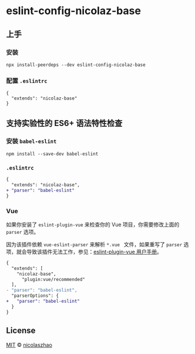 # eslint-config-nicolaz-base

## 上手

### 安装

```
npx install-peerdeps --dev eslint-config-nicolaz-base
```

### 配置 `.eslintrc`

```
{
  "extends": "nicolaz-base"
}
```

## 支持实验性的 ES6+ 语法特性检查

### 安装 `babel-eslint`

```shell
npm install --save-dev babel-eslint
```

### `.eslintrc`

```diff
{
  "extends": "nicolaz-base",
+ "parser": "babel-eslint"
}
```

### Vue

如果你安装了 `eslint-plugin-vue` 来检查你的 Vue 项目，你需要修改上面的 `parser` 选项。

因为该插件依赖 `vue-eslint-parser` 来解析 `*.vue ` 文件，如果重写了 `parser` 选项，就会导致该插件无法工作，参见：[eslint-plugin-vue 用户手册](https://eslint.vuejs.org/user-guide/#usage)。

```diff
{
  "extends": [
    "nicolaz-base",
 	  "plugin:vue/recommended"
  ],
- "parser": "babel-eslint",
  "parserOptions": {
+   "parser": "babel-eslint"
  }
}
```

## License

[MIT](https://github.com/nicolaszhao/eslint-config-nicolaz/blob/master/LICENSE) © [nicolaszhao](https://github.com/nicolaszhao)
